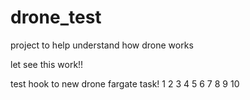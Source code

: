 # drone_test
project to help understand how drone works

let see this work!!

test hook to new drone fargate task!
1 2 3 4 5 6 7 8 9 10
